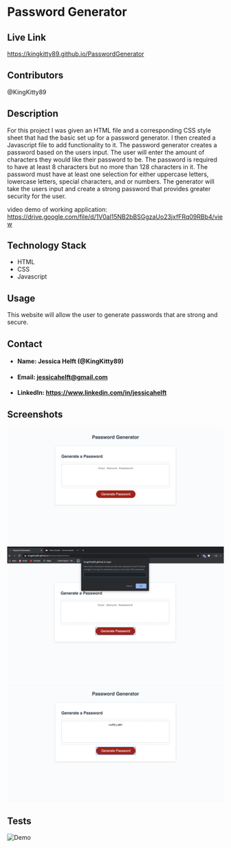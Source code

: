 # **Password Generator**

## **Live Link**

https://kingkitty89.github.io/PasswordGenerator

## **Contributors**

@KingKitty89


## **Description**

For this project I was given an HTML file and a corresponding CSS style sheet that had the basic set up for a password generator. I then created a Javascript file to add functionality to it. The password generator creates a password based on the users input. The user will enter the amount of characters they would like their password to be. The password is required to have at least 8 characters but no more than 128 characters in it. The password must have at least one selection for either uppercase letters, lowercase letters, special characters, and or numbers. The generator will take the users input and create a strong password that provides greater security for the user.  

video demo of working application: https://drive.google.com/file/d/1V0al15NB2bBSGgzaUo23jxfFRq09RBb4/view

## **Technology Stack**
* HTML 
* CSS 
* Javascript

## **Usage**

This website will allow the user to generate passwords that are strong and secure. 

## **Contact**
* #### **Name:** Jessica Helft (@KingKitty89)
* #### **Email:** [jessicahelft@gmail.com](jessicahelft@gmail.com)
* #### **LinkedIn:** https://www.linkedin.com/in/jessicahelft

## **Screenshots**

![Demo](./assets/passwordgen1.png)
![Demo](./assets/passwordgen2.png)
![Demo](./assets/passwordgen3.png)

## **Tests**

![Demo](./assets/passwordgen.gif)
